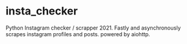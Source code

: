 # insta_checker
Python Instagram checker / scrapper 2021. Fastly and asynchronously scrapes instagram profiles and posts. powered by aiohttp.
